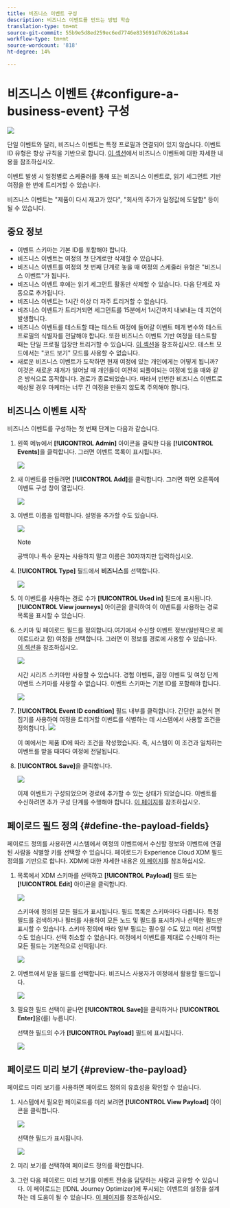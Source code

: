 ```yaml
---
title: 비즈니스 이벤트 구성
description: 비즈니스 이벤트를 만드는 방법 학습
translation-type: tm+mt
source-git-commit: 55b9e5d8ed259ec6ed7746e835691d7d6261a8a4
workflow-type: tm+mt
source-wordcount: '818'
ht-degree: 14%

---
```


# 비즈니스 이벤트 {#configure-a-business-event} 구성

![](../assets/do-not-localize/badge.png)

단일 이벤트와 달리, 비즈니스 이벤트는 특정 프로필과 연결되어 있지 않습니다. 이벤트 ID 유형은 항상 규칙을 기반으로 합니다. [이 섹션](../event/about-events.md)에서 비즈니스 이벤트에 대한 자세한 내용을 참조하십시오.

이벤트 발생 시 일정별로 스케줄러를 통해 또는 비즈니스 이벤트로, 읽기 세그먼트 기반 여정을 한 번에 트리거할 수 있습니다.

비즈니스 이벤트는 &quot;제품이 다시 재고가 있다&quot;, &quot;회사의 주가가 일정값에 도달함&quot; 등이 될 수 있습니다.

## 중요 정보

* 이벤트 스키마는 기본 ID를 포함해야 합니다.
* 비즈니스 이벤트는 여정의 첫 단계로만 삭제할 수 있습니다.
* 비즈니스 이벤트를 여정의 첫 번째 단계로 놓을 때 여정의 스케줄러 유형은 &quot;비즈니스 이벤트&quot;가 됩니다.
* 비즈니스 이벤트 후에는 읽기 세그먼트 활동만 삭제할 수 있습니다. 다음 단계로 자동으로 추가됩니다.
* 비즈니스 이벤트는 1시간 이상 더 자주 트리거할 수 없습니다.
* 비즈니스 이벤트가 트리거되면 세그먼트를 15분에서 1시간까지 내보내는 데 지연이 발생합니다.
* 비즈니스 이벤트를 테스트할 때는 테스트 여정에 들어갈 이벤트 매개 변수와 테스트 프로필의 식별자를 전달해야 합니다. 또한 비즈니스 이벤트 기반 여정을 테스트할 때는 단일 프로필 입장만 트리거할 수 있습니다. [이 섹션](../building-journeys/testing-the-journey.md#test-business)을 참조하십시오. 테스트 모드에서는 &quot;코드 보기&quot; 모드를 사용할 수 없습니다.
* 새로운 비즈니스 이벤트가 도착하면 현재 여정에 있는 개인에게는 어떻게 됩니까? 이것은 새로운 재개가 일어날 때 개인들이 여전히 되풀이되는 여정에 있을 때와 같은 방식으로 동작합니다. 경로가 종료되었습니다. 따라서 빈번한 비즈니스 이벤트로 예상될 경우 마케터는 너무 긴 여정을 만들지 않도록 주의해야 합니다.

## 비즈니스 이벤트 시작

비즈니스 이벤트를 구성하는 첫 번째 단계는 다음과 같습니다.

1. 왼쪽 메뉴에서 **[!UICONTROL Admin]** 아이콘을 클릭한 다음 **[!UICONTROL Events]**&#x200B;을 클릭합니다. 그러면 이벤트 목록이 표시됩니다.

   ![](../assets/jo-event1.png)

1. 새 이벤트를 만들려면 **[!UICONTROL Add]**&#x200B;를 클릭합니다. 그러면 화면 오른쪽에 이벤트 구성 창이 열립니다.

   ![](../assets/jo-event2.png)

1. 이벤트 이름을 입력합니다. 설명을 추가할 수도 있습니다.

   ![](../assets/jo-event3-business.png)

   >[!NOTE]
   >
   >공백이나 특수 문자는 사용하지 말고 이름은 30자까지만 입력하십시오.

1. **[!UICONTROL Type]** 필드에서 **비즈니스**&#x200B;를 선택합니다.

   ![](../assets/jo-event3bis-business.png)

1. 이 이벤트를 사용하는 경로 수가 **[!UICONTROL Used in]** 필드에 표시됩니다. **[!UICONTROL View journeys]** 아이콘을 클릭하여 이 이벤트를 사용하는 경로 목록을 표시할 수 있습니다.

1. 스키마 및 페이로드 필드를 정의합니다.여기에서 수신할 이벤트 정보(일반적으로 페이로드라고 함) 여정을 선택합니다. 그러면 이 정보를 경로에 사용할 수 있습니다. [이 섹션](../event/about-creating-business.md#define-the-payload-fields)을 참조하십시오.

   ![](../assets/jo-event5-business.png)

   시간 시리즈 스키마만 사용할 수 있습니다. 경험 이벤트, 결정 이벤트 및 여정 단계 이벤트 스키마를 사용할 수 없습니다. 이벤트 스키마는 기본 ID를 포함해야 합니다.

   ![](../assets/test-profiles-4.png)

1. **[!UICONTROL Event ID condition]** 필드 내부를 클릭합니다. 간단한 표현식 편집기를 사용하여 여정을 트리거할 이벤트를 식별하는 데 시스템에서 사용할 조건을 정의합니다.
   ![](../assets/jo-event6-business.png)

   이 예에서는 제품 ID에 따라 조건을 작성했습니다. 즉, 시스템이 이 조건과 일치하는 이벤트를 받을 때마다 여정에 전달됩니다.

1. **[!UICONTROL Save]**&#x200B;을 클릭합니다.

   ![](../assets/journey7-business.png)

   이제 이벤트가 구성되었으며 경로에 추가할 수 있는 상태가 되었습니다. 이벤트를 수신하려면 추가 구성 단계를 수행해야 합니다. [이 페이지](../event/additional-steps-to-send-events-to-journey-orchestration.md)를 참조하십시오.

## 페이로드 필드 정의 {#define-the-payload-fields}

페이로드 정의를 사용하면 시스템에서 여정의 이벤트에서 수신할 정보와 이벤트에 연결된 사람을 식별할 키를 선택할 수 있습니다. 페이로드가 Experience Cloud XDM 필드 정의를 기반으로 합니다. XDM에 대한 자세한 내용은 [이 페이지](https://experienceleague.adobe.com/docs/experience-platform/xdm/home.html?lang=ko)를 참조하십시오.

1. 목록에서 XDM 스키마를 선택하고 **[!UICONTROL Payload]** 필드 또는 **[!UICONTROL Edit]** 아이콘을 클릭합니다.

   ![](../assets/journey8-business.png)

   스키마에 정의된 모든 필드가 표시됩니다. 필드 목록은 스키마마다 다릅니다. 특정 필드를 검색하거나 필터를 사용하여 모든 노드 및 필드를 표시하거나 선택한 필드만 표시할 수 있습니다. 스키마 정의에 따라 일부 필드는 필수일 수도 있고 미리 선택할 수도 있습니다. 선택 취소할 수 없습니다. 여정에서 이벤트를 제대로 수신해야 하는 모든 필드는 기본적으로 선택됩니다.

   ![](../assets/journey9-business.png)

1. 이벤트에서 받을 필드를 선택합니다. 비즈니스 사용자가 여정에서 활용할 필드입니다.

   ![](../assets/journey10-business.png)

1. 필요한 필드 선택이 끝나면 **[!UICONTROL Save]**&#x200B;을 클릭하거나 **[!UICONTROL Enter]**&#x200B;을(를) 누릅니다.

   선택한 필드의 수가 **[!UICONTROL Payload]** 필드에 표시됩니다.

   ![](../assets/journey12-business.png)

## 페이로드 미리 보기 {#preview-the-payload}

페이로드 미리 보기를 사용하면 페이로드 정의의 유효성을 확인할 수 있습니다.

1. 시스템에서 필요한 페이로드를 미리 보려면 **[!UICONTROL View Payload]** 아이콘을 클릭합니다.

   ![](../assets/journey13-business.png)

   선택한 필드가 표시됩니다.

   ![](../assets/journey14-business.png)

1. 미리 보기를 선택하여 페이로드 정의를 확인합니다.

1. 그런 다음 페이로드 미리 보기를 이벤트 전송을 담당하는 사람과 공유할 수 있습니다. 이 페이로드는 [!DNL Journey Optimizer]에 푸시되는 이벤트의 설정을 설계하는 데 도움이 될 수 있습니다. [이 페이지](../event/additional-steps-to-send-events-to-journey-orchestration.md)를 참조하십시오.
